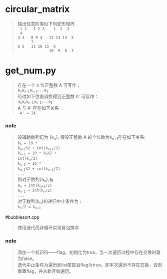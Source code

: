 # circular_matrix

> 输出任意阶类似下列蛇形矩阵<br />
<code> 1 2&nbsp;&nbsp;&nbsp;1 2 3&nbsp;&nbsp;&nbsp;&nbsp;1 &nbsp;2 &nbsp;3 &nbsp;4</code><br/>
<code>4 3&nbsp;&nbsp;&nbsp;8 9 4&nbsp;&nbsp;&nbsp;12 13 14 &nbsp;5</code><br/>
<code>&nbsp;&nbsp;&nbsp;&nbsp;&nbsp;&nbsp;7 6 5&nbsp;&nbsp;&nbsp;11 16 15&nbsp; 6</code><br/>
<code>&nbsp;&nbsp;&nbsp;&nbsp;&nbsp;&nbsp;&nbsp;&nbsp;&nbsp;&nbsp;&nbsp;&nbsp;&nbsp;&nbsp;10  &nbsp;9  &nbsp;8&nbsp; 7</code>

# get_num.py

> 存在一个 n 位正整数 A 可写作：<br />
<code>a<sub>n</sub>a<sub>n-1</sub>a<sub>n-2</sub>...a<sub>1</sub></code><br />
经过如下位置调换得到正整数 A' 可写作：<br />
<code>a<sub>1</sub>a<sub>n</sub>a<sub>n-1</sub>a<sub>n-2</sub>...a<sub>2</sub></code><br />
A 与 A' 存在如下关系：<br />
<code> A' = 2A</code>

### note

>设辅助数列记为 {k<sub>n</sub>}, 假设正整数 A 的个位数为k<sub>n+1</sub>存在如下关系:<br />
<code>k<sub>n</sub> = 10 * k<sub>n+1</sub>%2 + int(k<sub>n+1</sub>/2)</code><br />
<code>k<sub>n-1</sub> = 10 * k<sub>n</sub>%2 + int(k<sub>n</sub>/2)</code><br />
<code>k<sub>n-2</sub> = 10 * k<sub>n-1</sub>%2 + int(k<sub>n-1</sub>/2)</code><br />
<code>...</code><br />
则对于数列{a<sub>n</sub>},有<br />
<code>a<sub>n</sub> = int(k<sub>n+1</sub>/2)</code><br />
<code>a<sub>n-1</sub> = int(k<sub>n</sub>/2)</code><br />
<code>...</code><br />
对于数列{k<sub>n</sub>}的递归中止条件为：<br />
<code>k<sub>i</sub>/2 = k<sub>n+1</sub></code>

#bubblesort.cpp

>使用迭代而非循环实现冒泡排序

### note
>添加一个标识符——flag，初始化为true，当一次遍历过程中存在交换时置为false。<br/>
迭代中止条件为遍历到list尾部且flag为true，即本次遍历不存在交换，否则重置flag，并从新开始遍历。



